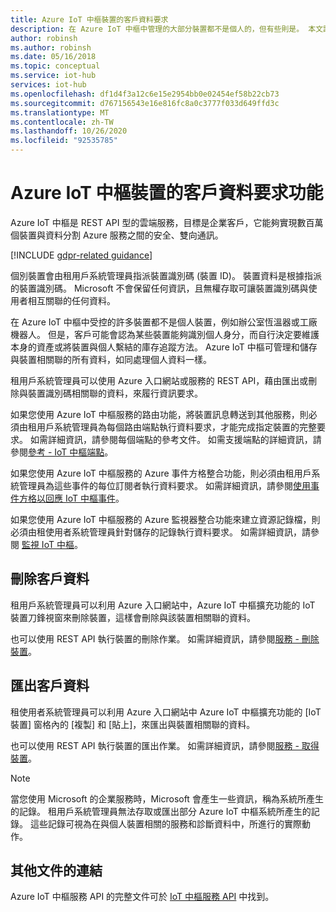 ```yaml
---
title: Azure IoT 中樞裝置的客戶資料要求
description: 在 Azure IoT 中樞中管理的大部分裝置都不是個人的，但有些則是。 本文討論系統管理員可以從裝置匯出或刪除個人資料。
author: robinsh
ms.author: robinsh
ms.date: 05/16/2018
ms.topic: conceptual
ms.service: iot-hub
services: iot-hub
ms.openlocfilehash: df1d4f3a12c6e15e2954bb0e02454ef58b22cb73
ms.sourcegitcommit: d767156543e16e816fc8a0c3777f033d649ffd3c
ms.translationtype: MT
ms.contentlocale: zh-TW
ms.lasthandoff: 10/26/2020
ms.locfileid: "92535785"
---
```

# <a name="customer-data-request-features-for-azure-iot-hub-devices"></a>Azure IoT 中樞裝置的客戶資料要求功能

Azure IoT 中樞是 REST API 型的雲端服務，目標是企業客戶，它能夠實現數百萬個裝置與資料分割 Azure 服務之間的安全、雙向通訊。

[!INCLUDE [gdpr-related guidance](../../includes/gdpr-intro-sentence.md)]

個別裝置會由租用戶系統管理員指派裝置識別碼 (裝置 ID)。 裝置資料是根據指派的裝置識別碼。 Microsoft 不會保留任何資訊，且無權存取可讓裝置識別碼與使用者相互關聯的任何資料。

在 Azure IoT 中樞中受控的許多裝置都不是個人裝置，例如辦公室恆溫器或工廠機器人。 但是，客戶可能會認為某些裝置能夠識別個人身分，而自行決定要維護本身的資產或將裝置與個人繫結的庫存追蹤方法。 Azure IoT 中樞可管理和儲存與裝置相關聯的所有資料，如同處理個人資料一樣。

租用戶系統管理員可以使用 Azure 入口網站或服務的 REST API，藉由匯出或刪除與裝置識別碼相關聯的資料，來履行資訊要求。

如果您使用 Azure IoT 中樞服務的路由功能，將裝置訊息轉送到其他服務，則必須由租用戶系統管理員為每個路由端點執行資料要求，才能完成指定裝置的完整要求。 如需詳細資訊，請參閱每個端點的參考文件。 如需支援端點的詳細資訊，請參閱[參考 - IoT 中樞端點](iot-hub-devguide-endpoints.md)。

如果您使用 Azure IoT 中樞服務的 Azure 事件方格整合功能，則必須由租用戶系統管理員為這些事件的每位訂閱者執行資料要求。 如需詳細資訊，請參閱[使用事件方格以回應 IoT 中樞事件](iot-hub-event-grid.md)。

如果您使用 Azure IoT 中樞服務的 Azure 監視器整合功能來建立資源記錄檔，則必須由租使用者系統管理員針對儲存的記錄執行資料要求。 如需詳細資訊，請參閱 [監視 IoT 中樞](monitor-iot-hub.md)。

## <a name="deleting-customer-data"></a>刪除客戶資料

租用戶系統管理員可以利用 Azure 入口網站中，Azure IoT 中樞擴充功能的 IoT 裝置刀鋒視窗來刪除裝置，這樣會刪除與該裝置相關聯的資料。

也可以使用 REST API 執行裝置的刪除作業。 如需詳細資訊，請參閱[服務 - 刪除裝置](/azure/iot-hub/iot-c-sdk-ref/iothub-registrymanager-h/iothubregistrymanager-deletedevice)。

## <a name="exporting-customer-data"></a>匯出客戶資料

租使用者系統管理員可以利用 Azure 入口網站中 Azure IoT 中樞擴充功能的 [IoT 裝置] 窗格內的 [複製] 和 [貼上]，來匯出與裝置相關聯的資料。

也可以使用 REST API 執行裝置的匯出作業。 如需詳細資訊，請參閱[服務 - 取得裝置](/azure/iot-hub/iot-c-sdk-ref/iothub-registrymanager-h/iothubregistrymanager-getdevice)。

> [!NOTE]
> 當您使用 Microsoft 的企業服務時，Microsoft 會產生一些資訊，稱為系統所產生的記錄。 租用戶系統管理員無法存取或匯出部分 Azure IoT 中樞系統所產生的記錄。 這些記錄可視為在與個人裝置相關的服務和診斷資料中，所進行的實際動作。

## <a name="links-to-additional-documentation"></a>其他文件的連結

Azure IoT 中樞服務 API 的完整文件可於 [IoT 中樞服務 API](/rest/api/iothub/service/configuration) 中找到。